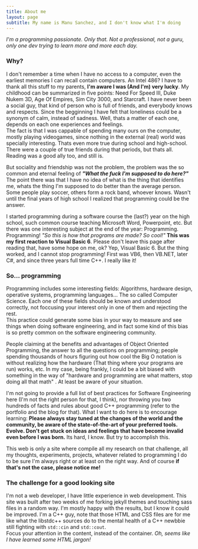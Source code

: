 ```yaml
---
title: About me
layout: page
subtitle: My name is Manu Sanchez, and I don't know what I'm doing
---
```


<cite>I'm a programming passionate. Only that. Not a professional, not a guru, only one dev trying to learn more and more each day.</cite>

### Why?

I don't remember a time when I have no access to a computer, even the earliest memories I can recall contain computers. An Intel 486? 
I have to thank all this stuff to my parents, **I'm aware I was (And I'm) very lucky**.
My childhood can be summarized in five points: Need For Speed III, Duke Nukem 3D, Age Of Empires, Sim City 3000, and Starcraft. I have never been a social guy, that
kind of person who is full of friends, and everybody knows and respects. Since the begginning I have felt that loneliness could be a synonym of calm, instead of sadness. Well,
thats a matter of each one, depends on each one experiences and feelings.   
The fact is that I was cappable of spending many ours on the computer, mostly playing videogames, since nothing in the external (real) world was specially interesting. Thats even more true
during school and high-school. There were a couple of true friends during that periods, but thats all. Reading was a good ally too, and still is.  

But sociality and friendship was not the problem, the problem was the so common and eternal feeling of ***"What the fuck I'm supposed to do here?"*** The point there was that I have no idea
of what is the thing that identifies me, whats the thing I'm supposed to do better than the average person. Some people play soccer, others form a rock band, whoever knows. 
Wasn't until the final years of high school I realized that programming could be the answer.

I started programming during a software course the (last?) year on the high school, such common course teaching Microsoft Word, Powerpoint, etc. But there was one interesting subject at the end of the year: Programming. 
Programming! *"So this is how that programs are made? So cool!"* **This was my first reaction to Visual Basic 6**. Please don't leave this page after reading that, have some hope on me, ok?
Yep, Visual Basic 6. But the thing worked, and I cannot stop programming! First was VB6, then VB.NET, later C#, and since three years full time C++. I really like it!

### So... programming

Programming includes some interesting fields: Algorithms, hardware design, operative systems, programming languages... The so called Computer Science. Each one of these fields should be known and understood correctly, not
foccusing your interest only in one of them and rejecting the rest.  
This practice could generate some bias in your way to measure and see things when doing software engineering, and in fact some kind of this bias is so pretty common on
the software engineering community.  

People claiming at the benefits and advantages of Object Oriented Programming, the answer to all the questions on programming; people spending thousands of hours figuring out how cool the Big O notation is without realizing how
the hardware (That thing where your programs are run) works, etc. In my case, being frankly, I could be a bit biased with something in the way of "hardware and programming are what matters, stop doing all that math" . At least be aware of your situation.

I'm not going to provide a full list of best practices for Software Engineering here (I'm not the right person for that, I think), nor throwing you two hundreds of facts and rules about good C++ programming (refer to the portfolio
and the blog for that). What I want to do here is to encourage learning: **Please always stay tuned at the changes of the world and the community, be aware of the state-of-the-art of your preferred tools. Evolve. Don't get stuck on ideas
and feelings that have become invalid even before I was born.** Its hard, I know. But try to accomplish this.  

This web is only a site where compile all my research on that challenge, all my thoughts, experiments, projects, whatever related to programming I do to be sure I'm always right or at least on the right way. And of course **if that's not the case, please notice me!**

### The challenge for a good looking site

I'm not a web developer, I have little experience in web development. This site was built after two weeks of me forking jekyll themes and touching sass files in a random way. 
I'm mostly happy with the results, but I know it could be improved. I'm a C++ guy, note that those HTML and CSS files are for me like what the libstdc++ sources do to the mental health of a C++ newbbie still fighting with `std::cin` and `std::cout`.  
Focus your attention in the content, instead of the container. *Oh, seems like I have learned some HTML jargon!*
